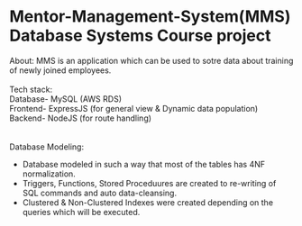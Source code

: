# Mentor-Management-System(MMS)                              Database Systems Course project

About: MMS is an application which can be used to sotre data about training of newly joined employees.
 <br />
 <br />
Tech stack:<br />
Database- MySQL (AWS RDS) <br />
Frontend- ExpressJS (for general view & Dynamic data population) <br />
Backend- NodeJS (for route handling) <br />
 <br />
 <br />
Database Modeling: <br />
* Database modeled in such a way that most of the tables has 4NF normalization. <br />
* Triggers, Functions, Stored Proceduures are created to re-writing of SQL commands and auto data-cleansing.
* Clustered & Non-Clustered Indexes were created depending on the queries which will be executed.
